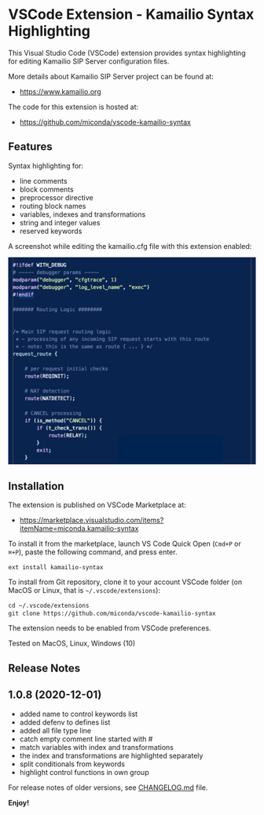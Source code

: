 # VSCode Extension - Kamailio Syntax Highlighting

This Visual Studio Code (VSCode) extension provides syntax highlighting for editing Kamailio SIP Server configuration files.

More details about Kamailio SIP Server project can be found at:

  * https://www.kamailio.org

The code for this extension is hosted at:

  * https://github.com/miconda/vscode-kamailio-syntax

## Features

Syntax highlighting for:

  * line comments
  * block comments
  * preprocessor directive
  * routing block names
  * variables, indexes and transformations
  * string and integer values
  * reserved keywords

A screenshot while editing the kamailio.cfg file with this extension enabled:

![Usage Example](https://raw.githubusercontent.com/miconda/vscode-kamailio-syntax/master/images/vscode-kamailio-syntax.png)

## Installation

The extension is published on VSCode Marketplace at:

  * https://marketplace.visualstudio.com/items?itemName=miconda.kamailio-syntax

To install it from the marketplace, launch VS Code Quick Open (`Cmd+P` or `⌘+P`), paste the following command, and press enter.

```
ext install kamailio-syntax
```

To install from Git repository, clone it to your account VSCode folder (on MacOS or Linux, that is `~/.vscode/extensions`):

```
cd ~/.vscode/extensions
git clone https://github.com/miconda/vscode-kamailio-syntax
```

The extension needs to be enabled from VSCode preferences.

Tested on MacOS, Linux, Windows (10)


## Release Notes

## 1.0.8 (2020-12-01)

  * added name to control keywords list
  * added defenv to defines list
  * added all file type line
  * catch empty comment line started with #
  * match variables with index and transformations
  * the index and transformations are highlighted separately
  * split conditionals from keywords
  * highlight control functions in own group

For release notes of older versions, see [CHANGELOG.md](https://github.com/miconda/vscode-kamailio-syntax/blob/master/CHANGELOG.md) file.

**Enjoy!**
